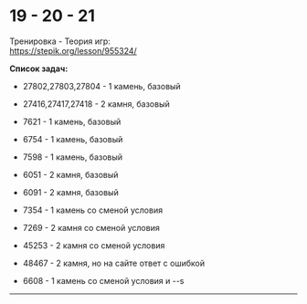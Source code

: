 # 19 - 20 - 21  

Тренировка - Теория игр:  
https://stepik.org/lesson/955324/

**Список задач:**  

- 27802,27803,27804 - 1 камень, базовый  
- 27416,27417,27418 - 2 камня, базовый  

- 7621 - 1 камень, базовый  
- 6754 - 1 камень, базовый  
- 7598 - 1 камень, базовый  
- 6051 - 2 камня, базовый  
- 6091 - 2 камня, базовый  

- 7354 - 1 камень со сменой условия  
- 7269 - 2 камня со сменой условия  
- 45253 - 2 камня со сменой условия  
- 48467 - 2 камня, но на сайте ответ с ошибкой  

- 6608 - 1 камень со сменой условия и --s  

---  
